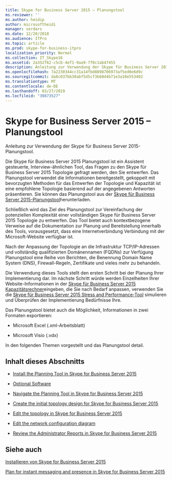 ```yaml
---
title: Skype for Business Server 2015 – Planungstool
ms.reviewer: ''
ms.author: heidip
author: microsoftheidi
manager: serdars
ms.date: 12/20/2018
ms.audience: ITPro
ms.topic: article
ms.prod: skype-for-business-itpro
localization_priority: Normal
ms.collection: IT_Skype16
ms.assetid: 2a352f62-c5cb-4ef1-9aa9-7f0c1ab47455
description: Anleitung zur Verwendung der Skype für Business Server 2015-Planungstool.
ms.openlocfilehash: 7a2230344cc31a14fbd8898706973af5ed0e6d9c
ms.sourcegitcommit: da8c037bb30abf5d5cf3b60d4b71e3a10e553402
ms.translationtype: MT
ms.contentlocale: de-DE
ms.lasthandoff: 03/27/2019
ms.locfileid: "30873527"
---
```

# <a name="skype-for-business-server-2015-planning-tool"></a>Skype for Business Server 2015 – Planungstool
 
Anleitung zur Verwendung der Skype für Business Server 2015-Planungstool.
  
Die Skype für Business Server 2015 Planungstool ist ein Assistent gesteuerte, Interview-ähnlichen Tool, das Fragen zu den Skype für Business Server 2015 Topologie gefragt werden, den Sie entwerfen. Das Planungstool verwendet die Informationen bereitgestellt, gekoppelt mit bevorzugten Methoden für das Entwerfen der Topologie und Kapazität ist eine empfohlene Topologie basierend auf der angegebenen Antworten präsentieren. Sie können das Planungstool aus der [Skype für Business Server 2015-Planungstool](https://go.microsoft.com/fwlink/p/?LinkID=282725)herunterladen.
  
Schließlich wird das Ziel des Planungstool zur Vereinfachung der potenziellen Komplexität einer vollständigen Skype für Business Server 2015 Topologie zu entwerfen. Das Tool bietet auch kontextbezogene Verweise auf die Dokumentation zur Planung und Bereitstellung innerhalb des Tools, vorausgesetzt, dass eine Internetverbindung Verbindung mit der Microsoft-Website verfügbar ist.
  
Nach der Anpassung der Topologie an die Infrastruktur TCP/IP-Adressen und vollständig qualifizierten Domänennamen (FQDNs) zur Verfügung Planungstool eine Reihe von Berichten, die Benennung Domain Name System (DNS), Firewall-Regeln, Zertifikate und vieles mehr zu behandeln. 
  
Die Verwendung dieses Tools stellt den ersten Schritt bei der Planung Ihrer Implementierung dar. Im nächste Schritt würde werden Einzelheiten Ihrer Website-Informationen in der [Skype für Business Server 2015 Kapazitätsrechner](https://www.microsoft.com/en-us/download/details.aspx?id=51196)eingeben, die Sie nach Bedarf anpassen, verwenden Sie die [Skype für Business Server 2015 Stress and Performance-Tool](https://www.microsoft.com/en-us/download/details.aspx?id=50367) simulieren und Überprüfen der Implementierung Bedürfnisse Ihre.
  
Das Planungstool bietet auch die Möglichkeit, Informationen in zwei Formaten exportieren:
  
- Microsoft Excel (.xml-Arbeitsblatt)
    
- Microsoft Visio (.vdx)
    
In den folgenden Themen vorgestellt und das Planungstool detail.
  
## <a name="in-this-section"></a>Inhalt dieses Abschnitts

- [Install the Planning Tool in Skype for Business Server 2015](install.md)
    
- [Optional Software](install.md#Optional_Software)
    
- [Navigate the Planning Tool in Skype for Business Server 2015](navigate.md)
    
- [Create the initial topology design for Skype for Business Server 2015](create-the-initial-design.md)
    
- [Edit the topology in Skype for Business Server 2015](edit-the-topology.md)
    
- [Edit the network configuration diagram](edit-the-topology.md#Edit_Network_diagram)
    
- [Review the Administrator Reports in Skype for Business Server 2015](review-the-administrator-reports.md)
    
## <a name="see-also"></a>Siehe auch

[Installieren von Skype for Business Server 2015](../../deploy/install/install.md)
  
[Plan for instant messaging and presence in Skype for Business Server 2015](../../plan-your-deployment/instant-messaging-and-presence.md)
